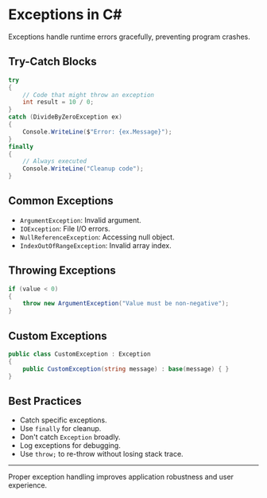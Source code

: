 # Exceptions in C#

Exceptions handle runtime errors gracefully, preventing program crashes.

## Try-Catch Blocks

```csharp
try
{
    // Code that might throw an exception
    int result = 10 / 0;
}
catch (DivideByZeroException ex)
{
    Console.WriteLine($"Error: {ex.Message}");
}
finally
{
    // Always executed
    Console.WriteLine("Cleanup code");
}
```

## Common Exceptions

- `ArgumentException`: Invalid argument.
- `IOException`: File I/O errors.
- `NullReferenceException`: Accessing null object.
- `IndexOutOfRangeException`: Invalid array index.

## Throwing Exceptions

```csharp
if (value < 0)
{
    throw new ArgumentException("Value must be non-negative");
}
```

## Custom Exceptions

```csharp
public class CustomException : Exception
{
    public CustomException(string message) : base(message) { }
}
```

## Best Practices

- Catch specific exceptions.
- Use `finally` for cleanup.
- Don't catch `Exception` broadly.
- Log exceptions for debugging.
- Use `throw;` to re-throw without losing stack trace.

---

Proper exception handling improves application robustness and user experience.
